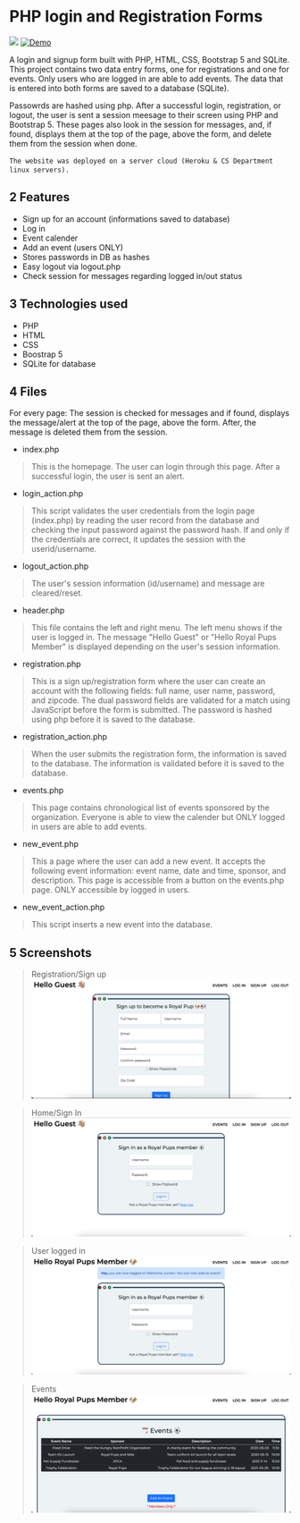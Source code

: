 # PHP login and Registration Forms


![](https://img.shields.io/github/languages/top/nanifour/php-registration?style=for-the-badge)        [![Demo](https://img.shields.io/badge/Demo-informational?style=for-the-badge&logo=github)](https://royal-pup-php.herokuapp.com/)

A login and signup form built with PHP, HTML, CSS, Bootstrap 5 and SQLite. This project contains two data entry forms, one for registrations and one for events. Only users who are logged in are able to add events. The data that is entered into both forms are saved to a database (SQLite). 

Passowrds are hashed using php. After a successful login, registration, or logout, the user is sent a session meesage to their screen using PHP and Bootstrap 5. 
These pages also look in the session for messages, and, if found, displays them at the top of the page, above the form, and delete them from the session when done. 

    The website was deployed on a server cloud (Heroku & CS Department linux servers).

## 2 Features
- Sign up for an account (informations saved to database)
- Log in 
- Event calender
- Add an event (users ONLY)
- Stores passwords in DB as hashes
- Easy logout via logout.php
- Check session for messages regarding logged in/out status

## 3 Technologies used
- PHP
- HTML
- CSS
- Boostrap 5
- SQLite for database 

## 4 Files
For every page: The session is checked for messages and if found, displays the message/alert at the top of the page, above the form. After, the message is deleted them from the session.

- index.php
> This is the homepage. The user can login through this page. After a successful login, the user is sent an alert.

- login_action.php
> This script validates the user credentials from the login page (index.php) by reading the user record from the database and checking the input password against the password hash. If and only if the credentials are correct, it updates the session with the userid/username.

- logout_action.php
> The user's session information (id/username) and message are cleared/reset.

- header.php
> This file contains the left and right menu. The left menu shows if the user is logged in.  The message "Hello Guest" or "Hello Royal Pups Member" is displayed depending on the user's session information.

- registration.php
> This is a sign up/registration form where the user can create an account with the following fields: full name, user name, password, and zipcode. The dual password fields are validated for a match using JavaScript before the form is submitted. The password is hashed using php before it is saved to the database.

- registration_action.php
> When the user submits the registration form, the information is saved to the database. The information is validated before it is saved to the database.

- events.php
> This page contains chronological list of events sponsored by the organization. Everyone is able to view the calender but ONLY logged in users are able to add events.

- new_event.php
> This a page where the user can add a new event. It accepts the following event information: event name, date and time, sponsor, and description. This page is accessible from a button on the events.php page. ONLY accessible by logged in users.

- new_event_action.php
> This script inserts a new event into the database. 


## 5 Screenshots
>Registration/Sign up
![screenshot](images/signup.png)

>Home/Sign In 
![screenshot](images/guest-home.png)

>User logged in
![screenshot](images/member-home.png)

>Events
![screenshot](images/member-event.png)


